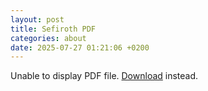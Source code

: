 ```yaml
---
layout: post
title: Sefiroth PDF
categories: about
date: 2025-07-27 01:21:06 +0200
---
```


<object data="{{ '/resources/uploads/pdf-zur-reihe.pdf' | relative_url }}" type="application/pdf" class="pdfembed">
	<p> Unable to display PDF file. <a href="{{ '/resources/uploads/pdf-zur-reihe.pdf' | relative_url }}">Download</a> instead.</p>
</object>